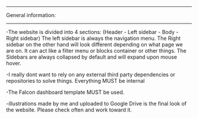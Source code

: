 __________________________________________________________________________________
General information:
__________________________________________________________________________________
-The website is divided into 4 sections:
(Header - Left sidebar - Body - Right sidebar)
The left sidebar is always the navigation menu.
The Right sidebar on the other hand will look different depending on what page we are on. It can act like a filter menu or blocks container or other things. 
The Sidebars are always collapsed by default and will expand upon mouse hover.

-I really dont want to rely on any external third party dependencies or repositories to solve things. Everything MUST be internal

-The Falcon dashboard template MUST be used. 

-illustrations made by me and uploaded to Google Drive is the final look of the website. Please check often and work toward it.
